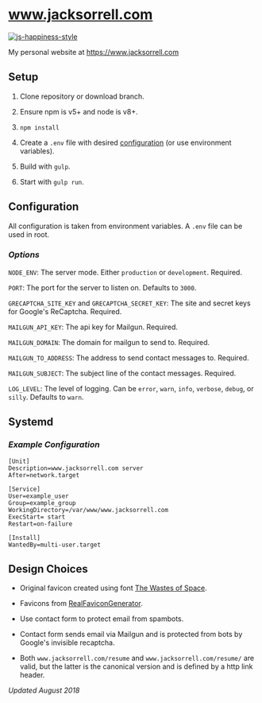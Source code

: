 # www.jacksorrell.com
[![js-happiness-style](https://img.shields.io/badge/code%20style-happiness-brightgreen.svg)](https://github.com/JedWatson/happiness)

My personal website at <https://www.jacksorrell.com>

## Setup
1.  Clone repository or download branch.

1.  Ensure npm is v5+ and node is v8+.

1.  `npm install`

1.  Create a `.env` file with desired [configuration](#configuration)
(or use environment variables).

1.  Build with `gulp`.

1.  Start with `gulp run`.

## Configuration
All configuration is taken from environment variables.
A `.env` file can be used in root.

### _Options_
`NODE_ENV`: The server mode. Either `production` or `development`. Required.

`PORT`: The port for the server to listen on. Defaults to `3000`.

`GRECAPTCHA_SITE_KEY` and `GRECAPTCHA_SECRET_KEY`:
The site and secret keys for Google's ReCaptcha. Required.

`MAILGUN_API_KEY`: The api key for Mailgun. Required.

`MAILGUN_DOMAIN`: The domain for mailgun to send to. Required.

`MAILGUN_TO_ADDRESS`: The address to send contact messages to. Required.

`MAILGUN_SUBJECT`: The subject line of the contact messages. Required.

`LOG_LEVEL`: The level of logging.
Can be `error`, `warn`, `info`, `verbose`, `debug`, or `silly`.
Defaults to `warn`.

## Systemd
### _Example Configuration_
```systemd
[Unit]
Description=www.jacksorrell.com server
After=network.target

[Service]
User=example_user
Group=example_group
WorkingDirectory=/var/www/www.jacksorrell.com
ExecStart= start
Restart=on-failure

[Install]
WantedBy=multi-user.target
```

## Design Choices
-   Original favicon created using font [The Wastes of Space](http://www.fontspace.com/chequered-ink/the-wastes-of-space).

-   Favicons from [RealFaviconGenerator](https://realfavicongenerator.net).

-   Use contact form to protect email from spambots.

-   Contact form sends email via Mailgun and is protected from bots
by Google's invisible recaptcha.

-   Both `www.jacksorrell.com/resume` and
`www.jacksorrell.com/resume/` are valid,
but the latter is the canonical version and is defined by a http link header.

_Updated August 2018_
